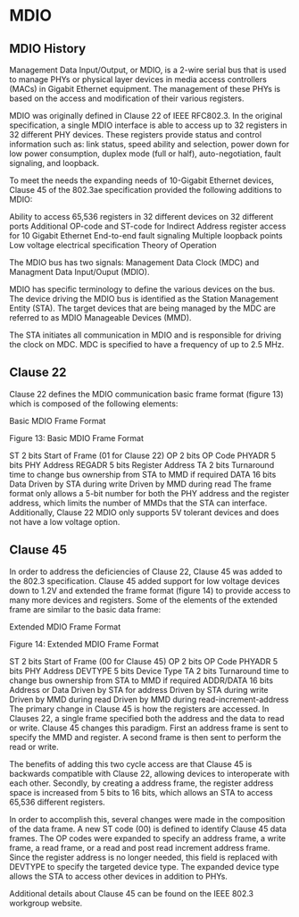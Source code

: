 # MDIO

## MDIO History

Management Data Input/Output, or MDIO, is a 2-wire serial bus that is used to manage PHYs or physical layer devices in media access controllers (MACs) in Gigabit Ethernet equipment. The management of these PHYs is based on the access and modification of their various registers.

MDIO was originally defined in Clause 22 of IEEE RFC802.3. In the original specification, a single MDIO interface is able to access up to 32 registers in 32 different PHY devices. These registers provide status and control information such as: link status, speed ability and selection, power down for low power consumption, duplex mode (full or half), auto-negotiation, fault signaling, and loopback.

To meet the needs the expanding needs of 10-Gigabit Ethernet devices, Clause 45 of the 802.3ae specification provided the following additions to MDIO:

Ability to access 65,536 registers in 32 different devices on 32 different ports
Additional OP-code and ST-code for Indirect Address register access for 10 Gigabit Ethernet
End-to-end fault signaling
Multiple loopback points
Low voltage electrical specification
Theory of Operation

The MDIO bus has two signals: Management Data Clock (MDC) and Managment Data Input/Ouput (MDIO).

MDIO has specific terminology to define the various devices on the bus. The device driving the MDIO bus is identified as the Station Management Entity (STA). The target devices that are being managed by the MDC are referred to as MDIO Manageable Devices (MMD).

The STA initiates all communication in MDIO and is responsible for driving the clock on MDC. MDC is specified to have a frequency of up to 2.5 MHz.

## Clause 22

Clause 22 defines the MDIO communication basic frame format (figure 13) which is composed of the following elements:

Basic MDIO Frame Format

Figure 13: Basic MDIO Frame Format

ST	2 bits	Start of Frame (01 for Clause 22)
OP	2 bits	OP Code
PHYADR	5 bits	PHY Address
REGADR	5 bits	Register Address
TA	2 bits	Turnaround time to change bus ownership from STA to MMD if required
DATA	16 bits	Data
Driven by STA during write
Driven by MMD during read
The frame format only allows a 5-bit number for both the PHY address and the register address, which limits the number of MMDs that the STA can interface. Additionally, Clause 22 MDIO only supports 5V tolerant devices and does not have a low voltage option.

## Clause 45

In order to address the deficiencies of Clause 22, Clause 45 was added to the 802.3 specification. Clause 45 added support for low voltage devices down to 1.2V and extended the frame format (figure 14) to provide access to many more devices and registers. Some of the elements of the extended frame are similar to the basic data frame:

 Extended MDIO Frame Format

Figure 14: Extended MDIO Frame Format

ST	2 bits	Start of Frame (00 for Clause 45)
OP	2 bits	OP Code
PHYADR	5 bits	PHY Address
DEVTYPE	5 bits	Device Type
TA	2 bits	Turnaround time to change bus ownership from STA to MMD if required
ADDR/DATA	16 bits	Address or Data
Driven by STA for address
Driven by STA during write
Driven by MMD during read
Driven by MMD during read-increment-address
The primary change in Clause 45 is how the registers are accessed. In Clauses 22, a single frame specified both the address and the data to read or write. Clause 45 changes this paradigm. First an address frame is sent to specify the MMD and register. A second frame is then sent to perform the read or write.

The benefits of adding this two cycle access are that Clause 45 is backwards compatible with Clause 22, allowing devices to interoperate with each other. Secondly, by creating a address frame, the register address space is increased from 5 bits to 16 bits, which allows an STA to access 65,536 different registers.

In order to accomplish this, several changes were made in the composition of the data frame. A new ST code (00) is defined to identify Clause 45 data frames. The OP codes were expanded to specify an address frame, a write frame, a read frame, or a read and post read increment address frame. Since the register address is no longer needed, this field is replaced with DEVTYPE to specify the targeted device type. The expanded device type allows the STA to access other devices in addition to PHYs.

Additional details about Clause 45 can be found on the IEEE 802.3 workgroup website.